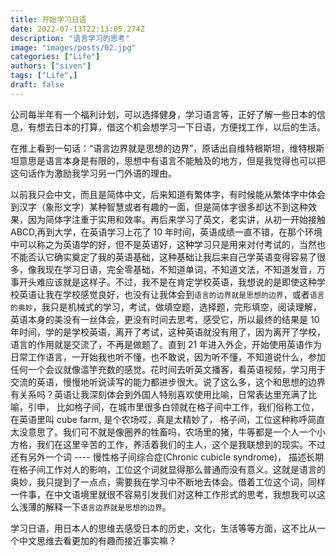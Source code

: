 ```yaml
---
title: 开始学习日语
date: 2022-07-13T22:13:05.274Z
description: "语言学习的思考"
image: "images/posts/02.jpg"
categories: ["Life"]
authors: ["siven"]
tags: ["Life",]
draft: false
---
```


公司每半年有一个福利计划，可以选择健身，学习语言等，正好了解一些日本的信息，有想去日本的打算，借这个机会想学习一下日语，方便找工作，以后的生活。

在推上看到一句话：“语言边界就是思想的边界”，原话出自维特根斯坦，维特根斯坦意思是语言本身是有限的，思想中有语言不能触及的地方，但是我觉得也可以把这句话作为激励我学习另一门外语的理由。

以前我只会中文，而且是简体中文，后来知道有繁体字，有时候能从繁体字中体会到汉字（象形文字）某种智慧或者有趣的一面，但是简体字很多却达不到这种效果，因为简体字注重于实用和效率。再后来学习了英文，老实讲，从初一开始接触 ABCD,再到大学，在英语学习上花了 10 年时间，英语成绩一直不错，在那个环境中可以称之为英语学的好，但不是英语好，这种学习只是用来对付考试的，当然也不能否认它确实奠定了我的英语基础，这种基础让我后来自己学英语变得容易了很多，像我现在学习日语，完全零基础，不知道单词，不知道文法，不知道发音，万事开头难应该就是这样子。不过，我不是在肯定学校英语，我想说的是即使这种学校英语让我在学校感觉良好，也没有让我体会到`语言的边界就是思想的边界`，或者`语言的奥妙`，我只是机械式的学习，考试，做填空题，选择题，完形填空，阅读理解，英语本身的美没有一丝体会，更没有时间去思考，感受它，所以最终的结果是 10 年时间，学的是学校英语，离开了考试，这种英语就没有用了，因为离开了学校，语言的作用就是交流了，不再是做题了。直到 21 年进入外企，开始使用英语作为日常工作语言，一开始我也听不懂，也不敢说，因为听不懂，不知道说什么，参加任何一个会议就像滥竽充数的感觉。花时间去听英文播客，看英语视频，学习用于交流的英语，慢慢地听说读写的能力都进步很大。说了这么多，这个和思想的边界有关系吗？英语让我深刻体会到外国人特别喜欢使用比喻，日常表达里充满了比喻，引申， 比如格子间，在城市里很多白领就在格子间中工作，我们俗称工位，在英语里叫 cube farm, 是个农场哎，真是太精妙了， 格子间，工位这种称呼简直太没意思了。我们可不就是像圈养的牲畜吗，农场里的猪，牛等都是一个人一个小方格，我们在这里辛苦的工作，养活着我们的主人，这个是我联想到的现实。不过还有另外一个词 ---- 慢性格子间综合症(Chronic cubicle syndrome)， 描述长期在格子间工作对人的影响，工位这个词就显得那么普通而没有意义。这就是语言的奥妙，我只提到了一点点，需要我在学习中不断地去体会。借着工位这个词，同样一件事，在中文语境里就很不容易引发我们对这种工作形式的思考，我想我可以这么浅薄的解释一下`语言边界就是思想的边界`。

学习日语，用日本人的思维去感受日本的历史，文化，生活等等方面，这不比从一个中文思维去看更加的有趣而接近事实嘛？
